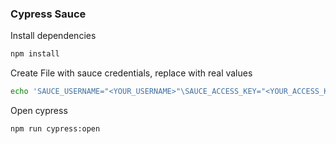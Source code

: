 ### Cypress Sauce


Install dependencies
```bash
npm install
```

Create File with sauce credentials, replace with real values
```bash
echo 'SAUCE_USERNAME="<YOUR_USERNAME>"\SAUCE_ACCESS_KEY="<YOUR_ACCESS_KEY>"' > .env
```

Open cypress
```bash
npm run cypress:open
```
